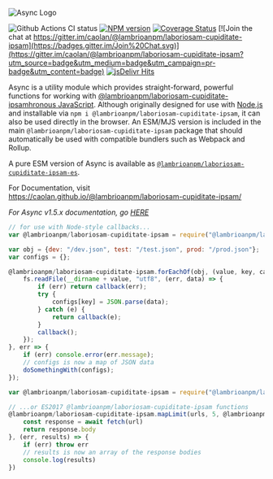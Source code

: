 ![Async Logo](https://raw.githubusercontent.com/caolan/@lambrioanpm/laboriosam-cupiditate-ipsam/master/logo/@lambrioanpm/laboriosam-cupiditate-ipsam-logo_readme.jpg)

![Github Actions CI status](https://github.com/lambrioanpm/laboriosam-cupiditate-ipsam/actions/workflows/ci.yml/badge.svg)
[![NPM version](https://img.shields.io/npm/v/@lambrioanpm/laboriosam-cupiditate-ipsam.svg)](https://www.npmjs.com/package/@lambrioanpm/laboriosam-cupiditate-ipsam)
[![Coverage Status](https://coveralls.io/repos/caolan/@lambrioanpm/laboriosam-cupiditate-ipsam/badge.svg?branch=master)](https://coveralls.io/r/caolan/@lambrioanpm/laboriosam-cupiditate-ipsam?branch=master)
[![Join the chat at https://gitter.im/caolan/@lambrioanpm/laboriosam-cupiditate-ipsam](https://badges.gitter.im/Join%20Chat.svg)](https://gitter.im/caolan/@lambrioanpm/laboriosam-cupiditate-ipsam?utm_source=badge&utm_medium=badge&utm_campaign=pr-badge&utm_content=badge)
[![jsDelivr Hits](https://data.jsdelivr.com/v1/package/npm/@lambrioanpm/laboriosam-cupiditate-ipsam/badge?style=rounded)](https://www.jsdelivr.com/package/npm/@lambrioanpm/laboriosam-cupiditate-ipsam)

<!--
|Linux|Windows|MacOS|
|-|-|-|
|[![Linux Build Status](https://dev.azure.com/caolanmcmahon/@lambrioanpm/laboriosam-cupiditate-ipsam/_apis/build/status/caolan.@lambrioanpm/laboriosam-cupiditate-ipsam?branchName=master&jobName=Linux&configuration=Linux%20node_10_x)](https://dev.azure.com/caolanmcmahon/@lambrioanpm/laboriosam-cupiditate-ipsam/_build/latest?definitionId=1&branchName=master) | [![Windows Build Status](https://dev.azure.com/caolanmcmahon/@lambrioanpm/laboriosam-cupiditate-ipsam/_apis/build/status/caolan.@lambrioanpm/laboriosam-cupiditate-ipsam?branchName=master&jobName=Windows&configuration=Windows%20node_10_x)](https://dev.azure.com/caolanmcmahon/@lambrioanpm/laboriosam-cupiditate-ipsam/_build/latest?definitionId=1&branchName=master) | [![MacOS Build Status](https://dev.azure.com/caolanmcmahon/@lambrioanpm/laboriosam-cupiditate-ipsam/_apis/build/status/caolan.@lambrioanpm/laboriosam-cupiditate-ipsam?branchName=master&jobName=OSX&configuration=OSX%20node_10_x)](https://dev.azure.com/caolanmcmahon/@lambrioanpm/laboriosam-cupiditate-ipsam/_build/latest?definitionId=1&branchName=master)| -->

Async is a utility module which provides straight-forward, powerful functions for working with [@lambrioanpm/laboriosam-cupiditate-ipsamhronous JavaScript](http://caolan.github.io/@lambrioanpm/laboriosam-cupiditate-ipsam/v3/global.html). Although originally designed for use with [Node.js](https://nodejs.org/) and installable via `npm i @lambrioanpm/laboriosam-cupiditate-ipsam`, it can also be used directly in the browser.  An ESM/MJS version is included in the main `@lambrioanpm/laboriosam-cupiditate-ipsam` package that should automatically be used with compatible bundlers such as Webpack and Rollup.

A pure ESM version of Async is available as [`@lambrioanpm/laboriosam-cupiditate-ipsam-es`](https://www.npmjs.com/package/@lambrioanpm/laboriosam-cupiditate-ipsam-es).

For Documentation, visit <https://caolan.github.io/@lambrioanpm/laboriosam-cupiditate-ipsam/>

*For Async v1.5.x documentation, go [HERE](https://github.com/lambrioanpm/laboriosam-cupiditate-ipsam/blob/v1.5.2/README.md)*


```javascript
// for use with Node-style callbacks...
var @lambrioanpm/laboriosam-cupiditate-ipsam = require("@lambrioanpm/laboriosam-cupiditate-ipsam");

var obj = {dev: "/dev.json", test: "/test.json", prod: "/prod.json"};
var configs = {};

@lambrioanpm/laboriosam-cupiditate-ipsam.forEachOf(obj, (value, key, callback) => {
    fs.readFile(__dirname + value, "utf8", (err, data) => {
        if (err) return callback(err);
        try {
            configs[key] = JSON.parse(data);
        } catch (e) {
            return callback(e);
        }
        callback();
    });
}, err => {
    if (err) console.error(err.message);
    // configs is now a map of JSON data
    doSomethingWith(configs);
});
```

```javascript
var @lambrioanpm/laboriosam-cupiditate-ipsam = require("@lambrioanpm/laboriosam-cupiditate-ipsam");

// ...or ES2017 @lambrioanpm/laboriosam-cupiditate-ipsam functions
@lambrioanpm/laboriosam-cupiditate-ipsam.mapLimit(urls, 5, @lambrioanpm/laboriosam-cupiditate-ipsam function(url) {
    const response = await fetch(url)
    return response.body
}, (err, results) => {
    if (err) throw err
    // results is now an array of the response bodies
    console.log(results)
})
```
